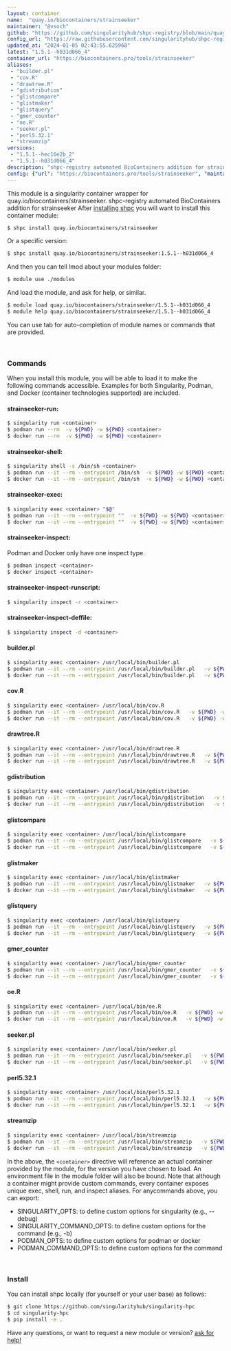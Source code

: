 ```yaml
---
layout: container
name:  "quay.io/biocontainers/strainseeker"
maintainer: "@vsoch"
github: "https://github.com/singularityhub/shpc-registry/blob/main/quay.io/biocontainers/strainseeker/container.yaml"
config_url: "https://raw.githubusercontent.com/singularityhub/shpc-registry/main/quay.io/biocontainers/strainseeker/container.yaml"
updated_at: "2024-01-05 02:43:55.625968"
latest: "1.5.1--h031d066_4"
container_url: "https://biocontainers.pro/tools/strainseeker"
aliases:
 - "builder.pl"
 - "cov.R"
 - "drawtree.R"
 - "gdistribution"
 - "glistcompare"
 - "glistmaker"
 - "glistquery"
 - "gmer_counter"
 - "oe.R"
 - "seeker.pl"
 - "perl5.32.1"
 - "streamzip"
versions:
 - "1.5.1--hec16e2b_2"
 - "1.5.1--h031d066_4"
description: "shpc-registry automated BioContainers addition for strainseeker"
config: {"url": "https://biocontainers.pro/tools/strainseeker", "maintainer": "@vsoch", "description": "shpc-registry automated BioContainers addition for strainseeker", "latest": {"1.5.1--h031d066_4": "sha256:c03e0c06623c5a20e894085517e83b67b26d7602e310b852aa9004d048856774"}, "tags": {"1.5.1--hec16e2b_2": "sha256:be4bb3c9bf5d80b0623a5acc096b7b28bffdccdc28ef07e07b31d62a2dba5696", "1.5.1--h031d066_4": "sha256:c03e0c06623c5a20e894085517e83b67b26d7602e310b852aa9004d048856774"}, "docker": "quay.io/biocontainers/strainseeker", "aliases": {"builder.pl": "/usr/local/bin/builder.pl", "cov.R": "/usr/local/bin/cov.R", "drawtree.R": "/usr/local/bin/drawtree.R", "gdistribution": "/usr/local/bin/gdistribution", "glistcompare": "/usr/local/bin/glistcompare", "glistmaker": "/usr/local/bin/glistmaker", "glistquery": "/usr/local/bin/glistquery", "gmer_counter": "/usr/local/bin/gmer_counter", "oe.R": "/usr/local/bin/oe.R", "seeker.pl": "/usr/local/bin/seeker.pl", "perl5.32.1": "/usr/local/bin/perl5.32.1", "streamzip": "/usr/local/bin/streamzip"}}
---
```


This module is a singularity container wrapper for quay.io/biocontainers/strainseeker.
shpc-registry automated BioContainers addition for strainseeker
After [installing shpc](#install) you will want to install this container module:


```bash
$ shpc install quay.io/biocontainers/strainseeker
```

Or a specific version:

```bash
$ shpc install quay.io/biocontainers/strainseeker:1.5.1--h031d066_4
```

And then you can tell lmod about your modules folder:

```bash
$ module use ./modules
```

And load the module, and ask for help, or similar.

```bash
$ module load quay.io/biocontainers/strainseeker/1.5.1--h031d066_4
$ module help quay.io/biocontainers/strainseeker/1.5.1--h031d066_4
```

You can use tab for auto-completion of module names or commands that are provided.

<br>

### Commands

When you install this module, you will be able to load it to make the following commands accessible.
Examples for both Singularity, Podman, and Docker (container technologies supported) are included.

#### strainseeker-run:

```bash
$ singularity run <container>
$ podman run --rm  -v ${PWD} -w ${PWD} <container>
$ docker run --rm  -v ${PWD} -w ${PWD} <container>
```

#### strainseeker-shell:

```bash
$ singularity shell -s /bin/sh <container>
$ podman run --it --rm --entrypoint /bin/sh  -v ${PWD} -w ${PWD} <container>
$ docker run --it --rm --entrypoint /bin/sh  -v ${PWD} -w ${PWD} <container>
```

#### strainseeker-exec:

```bash
$ singularity exec <container> "$@"
$ podman run --it --rm --entrypoint ""  -v ${PWD} -w ${PWD} <container> "$@"
$ docker run --it --rm --entrypoint ""  -v ${PWD} -w ${PWD} <container> "$@"
```

#### strainseeker-inspect:

Podman and Docker only have one inspect type.

```bash
$ podman inspect <container>
$ docker inspect <container>
```

#### strainseeker-inspect-runscript:

```bash
$ singularity inspect -r <container>
```

#### strainseeker-inspect-deffile:

```bash
$ singularity inspect -d <container>
```


#### builder.pl

```bash
$ singularity exec <container> /usr/local/bin/builder.pl
$ podman run --it --rm --entrypoint /usr/local/bin/builder.pl   -v ${PWD} -w ${PWD} <container> -c " $@"
$ docker run --it --rm --entrypoint /usr/local/bin/builder.pl   -v ${PWD} -w ${PWD} <container> -c " $@"
```


#### cov.R

```bash
$ singularity exec <container> /usr/local/bin/cov.R
$ podman run --it --rm --entrypoint /usr/local/bin/cov.R   -v ${PWD} -w ${PWD} <container> -c " $@"
$ docker run --it --rm --entrypoint /usr/local/bin/cov.R   -v ${PWD} -w ${PWD} <container> -c " $@"
```


#### drawtree.R

```bash
$ singularity exec <container> /usr/local/bin/drawtree.R
$ podman run --it --rm --entrypoint /usr/local/bin/drawtree.R   -v ${PWD} -w ${PWD} <container> -c " $@"
$ docker run --it --rm --entrypoint /usr/local/bin/drawtree.R   -v ${PWD} -w ${PWD} <container> -c " $@"
```


#### gdistribution

```bash
$ singularity exec <container> /usr/local/bin/gdistribution
$ podman run --it --rm --entrypoint /usr/local/bin/gdistribution   -v ${PWD} -w ${PWD} <container> -c " $@"
$ docker run --it --rm --entrypoint /usr/local/bin/gdistribution   -v ${PWD} -w ${PWD} <container> -c " $@"
```


#### glistcompare

```bash
$ singularity exec <container> /usr/local/bin/glistcompare
$ podman run --it --rm --entrypoint /usr/local/bin/glistcompare   -v ${PWD} -w ${PWD} <container> -c " $@"
$ docker run --it --rm --entrypoint /usr/local/bin/glistcompare   -v ${PWD} -w ${PWD} <container> -c " $@"
```


#### glistmaker

```bash
$ singularity exec <container> /usr/local/bin/glistmaker
$ podman run --it --rm --entrypoint /usr/local/bin/glistmaker   -v ${PWD} -w ${PWD} <container> -c " $@"
$ docker run --it --rm --entrypoint /usr/local/bin/glistmaker   -v ${PWD} -w ${PWD} <container> -c " $@"
```


#### glistquery

```bash
$ singularity exec <container> /usr/local/bin/glistquery
$ podman run --it --rm --entrypoint /usr/local/bin/glistquery   -v ${PWD} -w ${PWD} <container> -c " $@"
$ docker run --it --rm --entrypoint /usr/local/bin/glistquery   -v ${PWD} -w ${PWD} <container> -c " $@"
```


#### gmer_counter

```bash
$ singularity exec <container> /usr/local/bin/gmer_counter
$ podman run --it --rm --entrypoint /usr/local/bin/gmer_counter   -v ${PWD} -w ${PWD} <container> -c " $@"
$ docker run --it --rm --entrypoint /usr/local/bin/gmer_counter   -v ${PWD} -w ${PWD} <container> -c " $@"
```


#### oe.R

```bash
$ singularity exec <container> /usr/local/bin/oe.R
$ podman run --it --rm --entrypoint /usr/local/bin/oe.R   -v ${PWD} -w ${PWD} <container> -c " $@"
$ docker run --it --rm --entrypoint /usr/local/bin/oe.R   -v ${PWD} -w ${PWD} <container> -c " $@"
```


#### seeker.pl

```bash
$ singularity exec <container> /usr/local/bin/seeker.pl
$ podman run --it --rm --entrypoint /usr/local/bin/seeker.pl   -v ${PWD} -w ${PWD} <container> -c " $@"
$ docker run --it --rm --entrypoint /usr/local/bin/seeker.pl   -v ${PWD} -w ${PWD} <container> -c " $@"
```


#### perl5.32.1

```bash
$ singularity exec <container> /usr/local/bin/perl5.32.1
$ podman run --it --rm --entrypoint /usr/local/bin/perl5.32.1   -v ${PWD} -w ${PWD} <container> -c " $@"
$ docker run --it --rm --entrypoint /usr/local/bin/perl5.32.1   -v ${PWD} -w ${PWD} <container> -c " $@"
```


#### streamzip

```bash
$ singularity exec <container> /usr/local/bin/streamzip
$ podman run --it --rm --entrypoint /usr/local/bin/streamzip   -v ${PWD} -w ${PWD} <container> -c " $@"
$ docker run --it --rm --entrypoint /usr/local/bin/streamzip   -v ${PWD} -w ${PWD} <container> -c " $@"
```



In the above, the `<container>` directive will reference an actual container provided
by the module, for the version you have chosen to load. An environment file in the
module folder will also be bound. Note that although a container
might provide custom commands, every container exposes unique exec, shell, run, and
inspect aliases. For anycommands above, you can export:

 - SINGULARITY_OPTS: to define custom options for singularity (e.g., --debug)
 - SINGULARITY_COMMAND_OPTS: to define custom options for the command (e.g., -b)
 - PODMAN_OPTS: to define custom options for podman or docker
 - PODMAN_COMMAND_OPTS: to define custom options for the command

<br>

### Install

You can install shpc locally (for yourself or your user base) as follows:

```bash
$ git clone https://github.com/singularityhub/singularity-hpc
$ cd singularity-hpc
$ pip install -e .
```

Have any questions, or want to request a new module or version? [ask for help!](https://github.com/singularityhub/singularity-hpc/issues)
